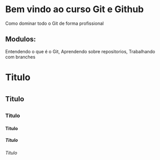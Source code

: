 # Bem vindo ao curso Git e Github
Como dominar todo o Git de forma profissional

## Modulos:
Entendendo o que é o Git,
Aprendendo sobre repositorios,
Trabalhando com branches

# Titulo <h1>
## Titulo <h2>
### Titulo <h3>
#### Titulo <h4>
##### Titulo <h5>
###### Titulo <h6>